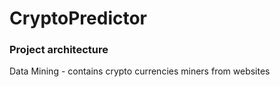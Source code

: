 # CryptoPredictor

### Project architecture
Data Mining - contains crypto currencies miners from websites
